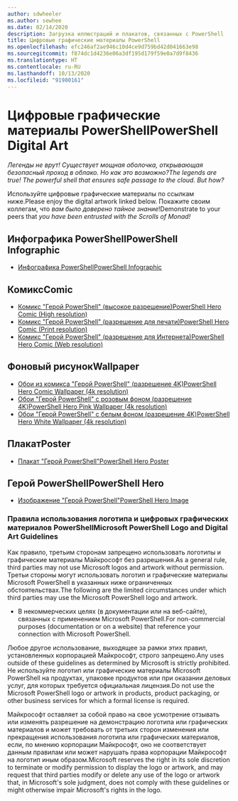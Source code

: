 ```yaml
---
author: sdwheeler
ms.author: sewhee
ms.date: 02/14/2020
description: Загрузка иллюстраций и плакатов, связанных с PowerShell
title: Цифровые графические материалы PowerShell
ms.openlocfilehash: efc246af2ae946c10d4ce9d759bd42d041663e98
ms.sourcegitcommit: f874dc1d4236e06a3df195d179f59e0a7d9f8436
ms.translationtype: HT
ms.contentlocale: ru-RU
ms.lasthandoff: 10/13/2020
ms.locfileid: "91980161"
---
```

# <a name="powershell-digital-art"></a><span data-ttu-id="ca898-103">Цифровые графические материалы PowerShell</span><span class="sxs-lookup"><span data-stu-id="ca898-103">PowerShell Digital Art</span></span>

<span data-ttu-id="ca898-104">*Легенды не врут! Существует мощная оболочка, открывающая безопасный проход в облако. Но как это возможно?*</span><span class="sxs-lookup"><span data-stu-id="ca898-104">*The legends are true! The powerful shell that ensures safe passage to the cloud. But how?*</span></span>

<span data-ttu-id="ca898-105">Используйте цифровые графические материалы по ссылкам ниже.</span><span class="sxs-lookup"><span data-stu-id="ca898-105">Please enjoy the digital artwork linked below.</span></span> <span data-ttu-id="ca898-106">Покажите своим коллегам, что *вам было доверено тайное знание*!</span><span class="sxs-lookup"><span data-stu-id="ca898-106">Demonstrate to your peers that *you have been entrusted with the Scrolls of Monad!*</span></span>

## <a name="powershell-infographic"></a><span data-ttu-id="ca898-107">Инфографика PowerShell</span><span class="sxs-lookup"><span data-stu-id="ca898-107">PowerShell Infographic</span></span>

- [<span data-ttu-id="ca898-108">Инфографика PowerShell</span><span class="sxs-lookup"><span data-stu-id="ca898-108">PowerShell Infographic</span></span>](https://github.com/MicrosoftDocs/PowerShell-Docs/blob/staging/assets/PowerShell_7_Infographic.pdf)

## <a name="comic"></a><span data-ttu-id="ca898-109">Комикс</span><span class="sxs-lookup"><span data-stu-id="ca898-109">Comic</span></span>

- [<span data-ttu-id="ca898-110">Комикс "Герой PowerShell" (высокое разрешение)</span><span class="sxs-lookup"><span data-stu-id="ca898-110">PowerShell Hero Comic (High resolution)</span></span>](https://aka.ms/powershellherocomic_highres)
- [<span data-ttu-id="ca898-111">Комикс "Герой PowerShell" (разрешение для печати)</span><span class="sxs-lookup"><span data-stu-id="ca898-111">PowerShell Hero Comic (Print resolution)</span></span>](https://aka.ms/powershellherocomic_print)
- [<span data-ttu-id="ca898-112">Комикс "Герой PowerShell" (разрешение для Интернета)</span><span class="sxs-lookup"><span data-stu-id="ca898-112">PowerShell Hero Comic (Web resolution)</span></span>](https://aka.ms/powershellherocomic_web)

## <a name="wallpaper"></a><span data-ttu-id="ca898-113">Фоновый рисунок</span><span class="sxs-lookup"><span data-stu-id="ca898-113">Wallpaper</span></span>

- [<span data-ttu-id="ca898-114">Обои из комикса "Герой PowerShell" (разрешение 4K)</span><span class="sxs-lookup"><span data-stu-id="ca898-114">PowerShell Hero Comic Wallpaper (4k resolution)</span></span>](https://aka.ms/powershellherowallpaper)
- [<span data-ttu-id="ca898-115">Обои "Герой PowerShell" с розовым фоном (разрешение 4K)</span><span class="sxs-lookup"><span data-stu-id="ca898-115">PowerShell Hero Pink Wallpaper (4k resolution)</span></span>](https://aka.ms/powershellherowallpaper1)
- [<span data-ttu-id="ca898-116">Обои "Герой PowerShell" с белым фоном (разрешение 4K)</span><span class="sxs-lookup"><span data-stu-id="ca898-116">PowerShell Hero White Wallpaper (4k resolution)</span></span>](https://aka.ms/powershellherowallpaper2)

## <a name="poster"></a><span data-ttu-id="ca898-117">Плакат</span><span class="sxs-lookup"><span data-stu-id="ca898-117">Poster</span></span>

- [<span data-ttu-id="ca898-118">Плакат "Герой PowerShell"</span><span class="sxs-lookup"><span data-stu-id="ca898-118">PowerShell Hero Poster</span></span>](https://aka.ms/powershellheroposter)

## <a name="powershell-hero"></a><span data-ttu-id="ca898-119">Герой PowerShell</span><span class="sxs-lookup"><span data-stu-id="ca898-119">PowerShell Hero</span></span>

- [<span data-ttu-id="ca898-120">Изображение "Герой PowerShell"</span><span class="sxs-lookup"><span data-stu-id="ca898-120">PowerShell Hero Image</span></span>](https://aka.ms/powershellhero)

### <a name="microsoft-powershell-logo-and-digital-art-guidelines"></a><span data-ttu-id="ca898-121">Правила использования логотипа и цифровых графических материалов PowerShell</span><span class="sxs-lookup"><span data-stu-id="ca898-121">Microsoft PowerShell Logo and Digital Art Guidelines</span></span>

<span data-ttu-id="ca898-122">Как правило, третьим сторонам запрещено использовать логотипы и графические материалы Майкрософт без разрешения.</span><span class="sxs-lookup"><span data-stu-id="ca898-122">As a general rule, third parties may not use Microsoft logos and artwork without permission.</span></span> <span data-ttu-id="ca898-123">Третьи стороны могут использовать логотип и графические материалы Microsoft PowerShell в указанных ниже ограниченных обстоятельствах.</span><span class="sxs-lookup"><span data-stu-id="ca898-123">The following are the limited circumstances under which third parties may use the Microsoft PowerShell logo and artwork.</span></span>

- <span data-ttu-id="ca898-124">В некоммерческих целях (в документации или на веб-сайте), связанных с применением Microsoft PowerShell.</span><span class="sxs-lookup"><span data-stu-id="ca898-124">For non-commercial purposes (documentation or on a website) that reference your connection with Microsoft PowerShell.</span></span>

<span data-ttu-id="ca898-125">Любое другое использование, выходящее за рамки этих правил, установленных корпорацией Майкрософт, строго запрещено.</span><span class="sxs-lookup"><span data-stu-id="ca898-125">Any uses outside of these guidelines as determined by Microsoft is strictly prohibited.</span></span> <span data-ttu-id="ca898-126">Не используйте логотип или графические материалы Microsoft PowerShell на продуктах, упаковке продуктов или при оказании деловых услуг, для которых требуется официальная лицензия.</span><span class="sxs-lookup"><span data-stu-id="ca898-126">Do not use the Microsoft PowerShell logo or artwork in products, product packaging, or other business services for which a formal license is required.</span></span>

<span data-ttu-id="ca898-127">Майкрософт оставляет за собой право на свое усмотрение отзывать или изменять разрешение на демонстрацию логотипа или графических материалов и может требовать от третьих сторон изменения или прекращения использования логотипа или графических материалов, если, по мнению корпорации Майкрософт, оно не соответствует данным правилам или может нарушать права корпорации Майкрософт на логотип иным образом.</span><span class="sxs-lookup"><span data-stu-id="ca898-127">Microsoft reserves the right in its sole discretion to terminate or modify permission to display the logo or artwork, and may request that third parties modify or delete any use of the logo or artwork that, in Microsoft's sole judgment, does not comply with these guidelines or might otherwise impair Microsoft's rights in the logo.</span></span>
